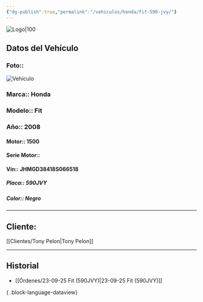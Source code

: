 ```yaml
---
{"dg-publish":true,"permalink":"/vehiculos/honda/fit-590-jvy/"}
---
```


![Logo|100](http://drive.google.com/uc?export=view&id=137fl3TIZ0-PU8b-Pt0bsjclwHub_u78G)

## Datos del Vehículo 
### Foto:: 
![Vehículo](http://drive.google.com/uc?export=view&id=1fk5zf8pmk7ofU0rfZJ6VTx4xQCTio_uo)

### Marca:: Honda 
### Modelo:: Fit
### Año:: 2008
#### Motor:: 1500
#### Serie Motor:: 
#### Vin:: JHMGD38418S066518
##### Placa:: 590JVY
##### Color:: Negro
---

## Cliente:

[[Clientes/Tony Pelon\|Tony Pelon]]

---

## Historial

- [[Órdenes/23-09-25 Fit (590JVY)\|23-09-25 Fit (590JVY)]]

{ .block-language-dataview} 